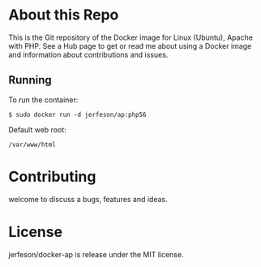 # About this Repo

This is the Git repository of the Docker image for  Linux (Ubuntu), Apache with PHP. See a Hub page to get or read me about using a Docker image and information about contributions and issues.
## Running
To run the container:
```
$ sudo docker run -d jerfeson/ap:php56
```

Default web root:
```
/var/www/html
```

# Contributing

welcome to discuss a bugs, features and ideas.

# License

 jerfeson/docker-ap  is release under the MIT license.
